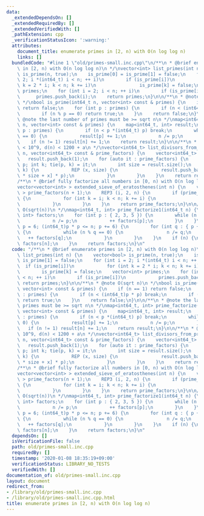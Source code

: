```yaml
---
data:
  _extendedDependsOn: []
  _extendedRequiredBy: []
  _extendedVerifiedWith: []
  _pathExtension: cpp
  _verificationStatusIcon: ':warning:'
  attributes:
    document_title: enumerate primes in [2, n) with O(n log log n)
    links: []
  bundledCode: "#line 1 \"old/primes-small.inc.cpp\"\n/**\n * @brief enumerate primes\
    \ in [2, n) with O(n log log n)\n */\nvector<int> list_primes(int n) {\n    vector<bool>\
    \ is_prime(n, true);\n    is_prime[0] = is_prime[1] = false;\n    for (int i =\
    \ 2; i *(int64_t) i < n; ++ i)\n        if (is_prime[i])\n            for (int\
    \ k = 2 * i; k < n; k += i)\n                is_prime[k] = false;\n    vector<int>\
    \ primes;\n    for (int i = 2; i < n; ++ i)\n        if (is_prime[i])\n      \
    \      primes.push_back(i);\n    return primes;\n}\n\n/**\n * @note O(sqrt n)\n\
    \ */\nbool is_prime(int64_t n, vector<int> const & primes) {\n    if (n == 1)\
    \ return false;\n    for (int p : primes) {\n        if (n < (int64_t)p * p) break;\n\
    \        if (n % p == 0) return true;\n    }\n    return false;\n}\n\n/**\n *\
    \ @note the last number of primes must be >= sqrt n\n */\nmap<int64_t, int> prime_factorize(int64_t\
    \ n, vector<int> const & primes) {\n    map<int64_t, int> result;\n    for (int\
    \ p : primes) {\n        if (n < p *(int64_t) p) break;\n        while (n % p\
    \ == 0) {\n            result[p] += 1;\n            n /= p;\n        }\n    }\n\
    \    if (n != 1) result[n] += 1;\n    return result;\n}\n\n/**\n * @note if n\
    \ < 10^9, d(n) < 1200 + a\n */\nvector<int64_t> list_divisors_from_prime_factors(int64_t\
    \ n, vector<int64_t> const & prime_factors) {\n    vector<int64_t> result;\n \
    \   result.push_back(1);\n    for (auto it : prime_factors) {\n        int64_t\
    \ p; int k; tie(p, k) = it;\n        int size = result.size();\n        REP (y,\
    \ k) {\n            REP (x, size) {\n                result.push_back(result[y\
    \ * size + x] * p);\n            }\n        }\n    }\n    return result;\n}\n\n\
    /**\n * @brief fully factorize all numbers in [0, n) with O(n log log n)\n */\n\
    vector<vector<int> > extended_sieve_of_eratosthenes(int n) {\n    vector<vector<int>\
    \ > prime_factors(n + 1);\n    REP3 (i, 2, n) {\n        if (prime_factors[i].empty())\
    \ {\n            for (int k = i; k < n; k += i) {\n                prime_factors[k].push_back(i);\n\
    \            }\n        }\n    }\n    return prime_factors;\n}\n\n/**\n * @note\
    \ O(sqrt(n))\n */\nmap<int64_t, int> prime_factorize1(int64_t n) {\n    map<int64_t,\
    \ int> factors;\n    for (int p : { 2, 3, 5 }) {\n        while (n % p == 0) {\n\
    \            n /= p;\n            ++ factors[p];\n        }\n    }\n    for (int\
    \ p = 6; (int64_t)p * p <= n; p += 6) {\n        for (int q : { p + 1, p + 5 })\
    \ {\n            while (n % q == 0) {\n                n /= q;\n             \
    \   ++ factors[q];\n            }\n        }\n    }\n    if (n) {\n        ++\
    \ factors[n];\n    }\n    return factors;\n}\n"
  code: "/**\n * @brief enumerate primes in [2, n) with O(n log log n)\n */\nvector<int>\
    \ list_primes(int n) {\n    vector<bool> is_prime(n, true);\n    is_prime[0] =\
    \ is_prime[1] = false;\n    for (int i = 2; i *(int64_t) i < n; ++ i)\n      \
    \  if (is_prime[i])\n            for (int k = 2 * i; k < n; k += i)\n        \
    \        is_prime[k] = false;\n    vector<int> primes;\n    for (int i = 2; i\
    \ < n; ++ i)\n        if (is_prime[i])\n            primes.push_back(i);\n   \
    \ return primes;\n}\n\n/**\n * @note O(sqrt n)\n */\nbool is_prime(int64_t n,\
    \ vector<int> const & primes) {\n    if (n == 1) return false;\n    for (int p\
    \ : primes) {\n        if (n < (int64_t)p * p) break;\n        if (n % p == 0)\
    \ return true;\n    }\n    return false;\n}\n\n/**\n * @note the last number of\
    \ primes must be >= sqrt n\n */\nmap<int64_t, int> prime_factorize(int64_t n,\
    \ vector<int> const & primes) {\n    map<int64_t, int> result;\n    for (int p\
    \ : primes) {\n        if (n < p *(int64_t) p) break;\n        while (n % p ==\
    \ 0) {\n            result[p] += 1;\n            n /= p;\n        }\n    }\n \
    \   if (n != 1) result[n] += 1;\n    return result;\n}\n\n/**\n * @note if n <\
    \ 10^9, d(n) < 1200 + a\n */\nvector<int64_t> list_divisors_from_prime_factors(int64_t\
    \ n, vector<int64_t> const & prime_factors) {\n    vector<int64_t> result;\n \
    \   result.push_back(1);\n    for (auto it : prime_factors) {\n        int64_t\
    \ p; int k; tie(p, k) = it;\n        int size = result.size();\n        REP (y,\
    \ k) {\n            REP (x, size) {\n                result.push_back(result[y\
    \ * size + x] * p);\n            }\n        }\n    }\n    return result;\n}\n\n\
    /**\n * @brief fully factorize all numbers in [0, n) with O(n log log n)\n */\n\
    vector<vector<int> > extended_sieve_of_eratosthenes(int n) {\n    vector<vector<int>\
    \ > prime_factors(n + 1);\n    REP3 (i, 2, n) {\n        if (prime_factors[i].empty())\
    \ {\n            for (int k = i; k < n; k += i) {\n                prime_factors[k].push_back(i);\n\
    \            }\n        }\n    }\n    return prime_factors;\n}\n\n/**\n * @note\
    \ O(sqrt(n))\n */\nmap<int64_t, int> prime_factorize1(int64_t n) {\n    map<int64_t,\
    \ int> factors;\n    for (int p : { 2, 3, 5 }) {\n        while (n % p == 0) {\n\
    \            n /= p;\n            ++ factors[p];\n        }\n    }\n    for (int\
    \ p = 6; (int64_t)p * p <= n; p += 6) {\n        for (int q : { p + 1, p + 5 })\
    \ {\n            while (n % q == 0) {\n                n /= q;\n             \
    \   ++ factors[q];\n            }\n        }\n    }\n    if (n) {\n        ++\
    \ factors[n];\n    }\n    return factors;\n}\n"
  dependsOn: []
  isVerificationFile: false
  path: old/primes-small.inc.cpp
  requiredBy: []
  timestamp: '2020-01-08 18:35:19+09:00'
  verificationStatus: LIBRARY_NO_TESTS
  verifiedWith: []
documentation_of: old/primes-small.inc.cpp
layout: document
redirect_from:
- /library/old/primes-small.inc.cpp
- /library/old/primes-small.inc.cpp.html
title: enumerate primes in [2, n) with O(n log log n)
---
```


